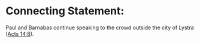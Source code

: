 # Connecting Statement:

Paul and Barnabas continue speaking to the crowd outside the city of Lystra ([Acts 14:8](../14/08.md)).